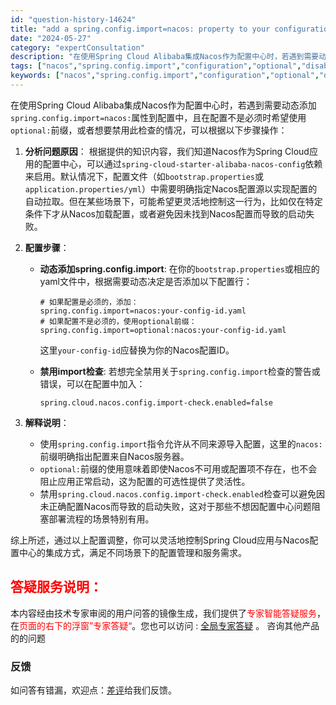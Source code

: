 ```yaml
---
id: "question-history-14624"
title: "add a spring.config.import=nacos: property to your configuration. if configuration is not required add spring.config.import=optional:nacos: instead. to disable this check, set spring.cloud.nacos.config.import-check.enabled=false. sca(spring-cloud-alibaba)"
date: "2024-05-27"
category: "expertConsultation"
description: "在使用Spring Cloud Alibaba集成Nacos作为配置中心时，若遇到需要动态添加`spring.config.import=nacos:`属性到配置中，且在配置不是必须时希望使用`optional:`前缀，或者想要禁用此检查的情况，可以根据以下步骤操作：1. **分析问题原因**：  "
tags: ["nacos","spring.config.import","configuration","optional","disable","spring.cloud.nacos.config.import-check.enabled"]
keywords: ["nacos","spring.config.import","configuration","optional","disable","spring.cloud.nacos.config.import-check.enabled"]
---
```


在使用Spring Cloud Alibaba集成Nacos作为配置中心时，若遇到需要动态添加`spring.config.import=nacos:`属性到配置中，且在配置不是必须时希望使用`optional:`前缀，或者想要禁用此检查的情况，可以根据以下步骤操作：

1. **分析问题原因**：
   根据提供的知识内容，我们知道Nacos作为Spring Cloud应用的配置中心，可以通过`spring-cloud-starter-alibaba-nacos-config`依赖来启用。默认情况下，配置文件（如`bootstrap.properties`或`application.properties/yml`）中需要明确指定Nacos配置源以实现配置的自动拉取。但在某些场景下，可能希望更灵活地控制这一行为，比如仅在特定条件下才从Nacos加载配置，或者避免因未找到Nacos配置而导致的启动失败。

2. **配置步骤**：
   - **动态添加spring.config.import**:
     在你的`bootstrap.properties`或相应的yaml文件中，根据需要动态决定是否添加以下配置行：
     ```properties
     # 如果配置是必须的，添加：
     spring.config.import=nacos:your-config-id.yaml
     # 如果配置不是必须的，使用optional前缀：
     spring.config.import=optional:nacos:your-config-id.yaml
     ```
     这里`your-config-id`应替换为你的Nacos配置ID。

   - **禁用import检查**:
     若想完全禁用关于`spring.config.import`检查的警告或错误，可以在配置中加入：
     ```properties
     spring.cloud.nacos.config.import-check.enabled=false
     ```

3. **解释说明**：
   - 使用`spring.config.import`指令允许从不同来源导入配置，这里的`nacos:`前缀明确指出配置来自Nacos服务器。
   - `optional:`前缀的使用意味着即使Nacos不可用或配置项不存在，也不会阻止应用正常启动，这为配置的可选性提供了灵活性。
   - 禁用`spring.cloud.nacos.config.import-check.enabled`检查可以避免因未正确配置Nacos而导致的启动失败，这对于那些不想因配置中心问题阻塞部署流程的场景特别有用。

综上所述，通过以上配置调整，你可以灵活地控制Spring Cloud应用与Nacos配置中心的集成方式，满足不同场景下的配置管理和服务需求。
## <font color="#FF0000">答疑服务说明：</font> 

本内容经由技术专家审阅的用户问答的镜像生成，我们提供了<font color="#FF0000">专家智能答疑服务</font>，在<font color="#FF0000">页面的右下的浮窗”专家答疑“</font>。您也可以访问 : [全局专家答疑](https://opensource.alibaba.com/chatBot) 。 咨询其他产品的的问题

### 反馈
如问答有错漏，欢迎点：[差评](https://ai.nacos.io/user/feedbackByEnhancerGradePOJOID?enhancerGradePOJOId=14626)给我们反馈。
